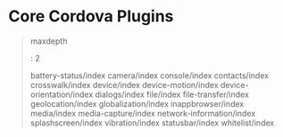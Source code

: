 Core Cordova Plugins
====================

> maxdepth
>
> :   2
>
> battery-status/index camera/index console/index contacts/index
> crosswalk/index device/index device-motion/index
> device-orientation/index dialogs/index file/index file-transfer/index
> geolocation/index globalization/index inappbrowser/index media/index
> media-capture/index network-information/index splashscreen/index
> vibration/index statusbar/index whitelist/index
